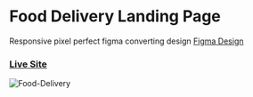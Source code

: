# Food Delivery Landing Page

Responsive pixel perfect figma converting design [Figma Design](https://www.figma.com/community/file/893381127703378146)

### [Live Site](https://food-delivery-landing-page.herokuapp.com/)

![Food-Delivery](https://user-images.githubusercontent.com/65803684/136188810-4dbaeea5-6bb5-4cfa-841d-42c2bc5ea78e.png)
